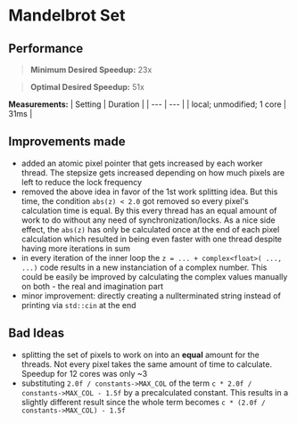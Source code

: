 # Mandelbrot Set

## Performance

> **Minimum Desired Speedup:** 23x

> **Optimal Desired Speedup:** 51x

**Measurements:**
| Setting | Duration |
| --- |  --- |
| local; unmodified; 1 core | 31ms | 

## Improvements made

- added an atomic pixel pointer that gets increased by each worker thread. The stepsize gets increased depending on how much pixels are left to reduce the lock frequency
- removed the above idea in favor of the 1st work splitting idea. But this time, the condition `abs(z) < 2.0` got removed so every pixel's calculation time is equal. By this every thread has an equal amount of work to do without any need of synchronization/locks. As a nice side effect, the `abs(z)` has only be calculated once at the end of each pixel calculation which resulted in being even faster with one thread despite having more iterations in sum
- in every iteration of the inner loop the `z = ... + complex<float>( ..., ...)` code results in a new instanciation of a complex number. This could be easily be improved by calculating the complex values manually on both - the real and imagination part
- minor improvement: directly creating a nullterminated string instead of printing via `std::cin` at the end

## Bad Ideas

- splitting the set of pixels to work on into an **equal** amount for the threads. Not every pixel takes the same amount of time to calculate. Speedup for 12 cores was only ~3
- substituting `2.0f / constants->MAX_COL` of the term `c * 2.0f / constants->MAX_COL - 1.5f` by a precalculated constant. This results in a slightly different result since the whole term becomes `c * (2.0f / constants->MAX_COL) - 1.5f`